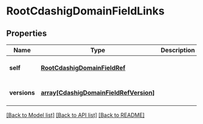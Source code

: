 # RootCdashigDomainFieldLinks

## Properties
Name | Type | Description | Notes
------------ | ------------- | ------------- | -------------
**self** | [**RootCdashigDomainFieldRef**](RootCdashigDomainFieldRef.md) |  | [optional] [default to null]
**versions** | [**array[CdashigDomainFieldRefVersion]**](CdashigDomainFieldRefVersion.md) |  | [optional] [default to null]

[[Back to Model list]](../README.md#documentation-for-models) [[Back to API list]](../README.md#documentation-for-api-endpoints) [[Back to README]](../README.md)


